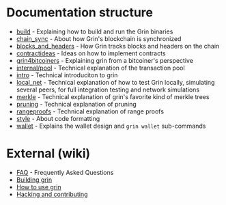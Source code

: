 # Documentation structure
- [build](build.md) - Explaining how to build and run the Grin binaries
- [chain_sync](chain/chain_sync.md) - About how Grin's blockchain is synchronized
- [blocks_and_headers](chain/blocks_and_headers.md) - How Grin tracks blocks and headers on the chain
- [contractideas](contractideas.md) - Ideas on how to implement contracts
- [grin4bitcoiners](grin4bitcoiners.md) - Explaining grin from a bitcoiner's perspective
- [internal/pool](internal/pool.md) - Technical explanation of the transaction pool
- [intro](intro.md) - Technical introduciton to grin
- [local_net](local_net.md) - Technical explanation of how to test Grin locally, simulating several peers, for full integration testing and network simulations
- [merkle](merkle.md) - Technical explanation of grin's favorite kind of merkle trees
- [pruning](pruning.md) - Technical explanation of pruning
- [rangeproofs](rangeproofs.md) - Technical explanation of range proofs
- [style](style.md) - About code formatting
- [wallet](wallet.md) - Explains the wallet design and `grin wallet` sub-commands

# External (wiki)
- [FAQ](https://github.com/mimblewimble/docs/wiki/FAQ) - Frequently Asked Questions
- [Building grin](https://github.com/mimblewimble/docs/wiki/Building)
- [How to use grin](https://github.com/mimblewimble/docs/wiki/How-to-use-grin)
- [Hacking and contributing](https://github.com/mimblewimble/docs/wiki/Hacking-and-contributing)
